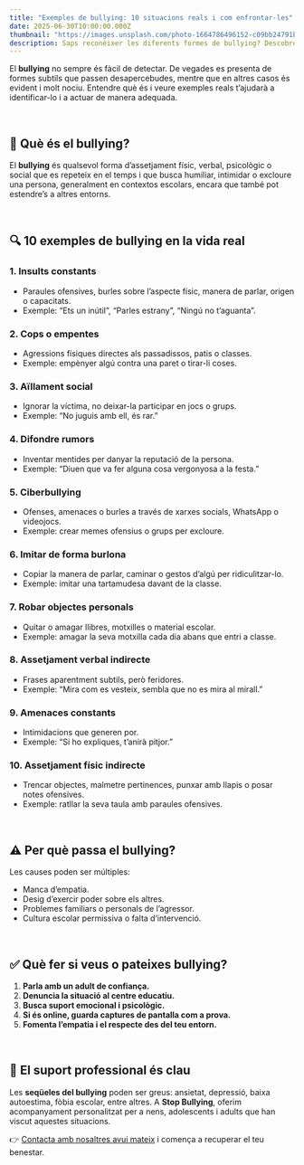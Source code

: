 ```yaml
---
title: "Exemples de bullying: 10 situacions reals i com enfrontar-les"
date: 2025-06-30T10:00:00.000Z
thumbnail: "https://images.unsplash.com/photo-1664786496152-c09bb24791b5"
description: Saps reconèixer les diferents formes de bullying? Descobreix 10 exemples clars d’assetjament escolar, verbal, físic, psicològic i cibernètic, i aprèn com actuar davant de cadascun.
---
```


El **bullying** no sempre és fàcil de detectar. De vegades es presenta de formes subtils que passen desapercebudes, mentre que en altres casos és evident i molt nociu. Entendre què és i veure exemples reals t’ajudarà a identificar-lo i a actuar de manera adequada.

&nbsp;

## 🚩 Què és el bullying?

El **bullying** és qualsevol forma d’assetjament físic, verbal, psicològic o social que es repeteix en el temps i que busca humiliar, intimidar o excloure una persona, generalment en contextos escolars, encara que també pot estendre’s a altres entorns.

&nbsp;

## 🔍 10 exemples de bullying en la vida real

### 1. **Insults constants**  
- Paraules ofensives, burles sobre l’aspecte físic, manera de parlar, origen o capacitats.  
- Exemple: “Ets un inútil”, “Parles estrany”, “Ningú no t’aguanta”.

### 2. **Cops o empentes**  
- Agressions físiques directes als passadissos, patis o classes.  
- Exemple: empènyer algú contra una paret o tirar-li coses.

### 3. **Aïllament social**  
- Ignorar la víctima, no deixar-la participar en jocs o grups.  
- Exemple: “No juguis amb ell, és rar.”

### 4. **Difondre rumors**  
- Inventar mentides per danyar la reputació de la persona.  
- Exemple: “Diuen que va fer alguna cosa vergonyosa a la festa.”

### 5. **Ciberbullying**  
- Ofenses, amenaces o burles a través de xarxes socials, WhatsApp o videojocs.  
- Exemple: crear memes ofensius o grups per excloure.

### 6. **Imitar de forma burlona**  
- Copiar la manera de parlar, caminar o gestos d’algú per ridiculitzar-lo.  
- Exemple: imitar una tartamudesa davant de la classe.

### 7. **Robar objectes personals**  
- Quitar o amagar llibres, motxilles o material escolar.  
- Exemple: amagar la seva motxilla cada dia abans que entri a classe.

### 8. **Assetjament verbal indirecte**  
- Frases aparentment subtils, però feridores.  
- Exemple: “Mira com es vesteix, sembla que no es mira al mirall.”

### 9. **Amenaces constants**  
- Intimidacions que generen por.  
- Exemple: “Si ho expliques, t’anirà pitjor.”

### 10. **Assetjament físic indirecte**  
- Trencar objectes, malmetre pertinences, punxar amb llapis o posar notes ofensives.  
- Exemple: ratllar la seva taula amb paraules ofensives.

&nbsp;

## ⚠️ Per què passa el bullying?

Les causes poden ser múltiples:  
- Manca d’empatia.  
- Desig d’exercir poder sobre els altres.  
- Problemes familiars o personals de l’agressor.  
- Cultura escolar permissiva o falta d’intervenció.

&nbsp;

## ✅ Què fer si veus o pateixes bullying?

1. **Parla amb un adult de confiança.**  
2. **Denuncia la situació al centre educatiu.**  
3. **Busca suport emocional i psicològic.**  
4. **Si és online, guarda captures de pantalla com a prova.**  
5. **Fomenta l’empatia i el respecte des del teu entorn.**

&nbsp;

## 🧠 El suport professional és clau

Les **seqüeles del bullying** poden ser greus: ansietat, depressió, baixa autoestima, fòbia escolar, entre altres. A **Stop Bullying**, oferim acompanyament personalitzat per a nens, adolescents i adults que han viscut aquestes situacions.

👉 [Contacta amb nosaltres avui mateix](/contacte) i comença a recuperar el teu benestar.
